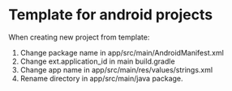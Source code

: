 # Template for android projects
When creating new project from template:
1. Change package name in app/src/main/AndroidManifest.xml
2. Change ext.application_id in main build.gradle 
3. Change app name in app/src/main/res/values/strings.xml
4. Rename directory in app/src/main/java package. 
